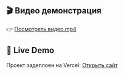 ## 🎬 Видео демонстрация

👉 [Посмотреть видео.mp4](https://github-production-user-asset-6210df.s3.amazonaws.com/93820902/472963925-e4fd6593-f500-4466-9a43-26e2b562fca3.mp4?X-Amz-Algorithm=AWS4-HMAC-SHA256&X-Amz-Credential=AKIAVCODYLSA53PQK4ZA%2F20250731%2Fus-east-1%2Fs3%2Faws4_request&X-Amz-Date=20250731T112932Z&X-Amz-Expires=300&X-Amz-Signature=ad13c5012873a55a954cfe8933d2d7fa25f9a4a307622ab955e098a72a369d17&X-Amz-SignedHeaders=host)


## 🔗 Live Demo

Проект задеплоен на Vercel: [Открыть сайт](https://factonum.vercel.app/)
